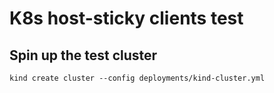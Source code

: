 # K8s host-sticky clients test

## Spin up the test cluster

```
kind create cluster --config deployments/kind-cluster.yml
```

